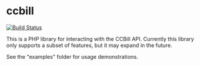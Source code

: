 # ccbill

[![Build Status](https://travis-ci.org/MCProHosting/ccbill.svg?branch=master)](https://travis-ci.org/MCProHosting/ccbill)

This is a PHP library for interacting with the CCBill API. Currently this library only supports a subset of features, but it may expand in the future.

See the "examples" folder for usage demonstrations.